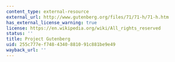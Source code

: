 ```yaml
---
content_type: external-resource
external_url: http://www.gutenberg.org/files/71/71-h/71-h.htm
has_external_license_warning: true
license: https://en.wikipedia.org/wiki/All_rights_reserved
status: ''
title: Project Gutenberg
uid: 255c777e-f748-4340-8810-91c881be9e49
wayback_url: ''
---
```

